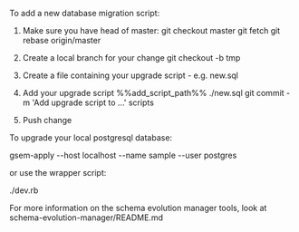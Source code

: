 To add a new database migration script:

  1. Make sure you have head of master:
     git checkout master
     git fetch
     git rebase origin/master

  2. Create a local branch for your change
     git checkout -b tmp

  3. Create a file containing your upgrade script - e.g. new.sql

  4. Add your upgrade script
     %%add_script_path%% ./new.sql
     git commit -m 'Add upgrade script to ...' scripts

  5. Push change

To upgrade your local postgresql database:

  gsem-apply --host localhost --name sample --user postgres

or use the wrapper script:

  ./dev.rb

For more information on the schema evolution manager tools, look at
schema-evolution-manager/README.md
